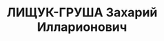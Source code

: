 ---
title: ЛИЩУК-ГРУША Захарий Илларионович
description: '1903 р. н., с. Галіївка Янушпільської вол. Житомирського пов. Волинської
  губ. Українець, чл. КП(б)У, письменний, техсекретар райкому партії. Проживав у с.
  Галіївка Янушпільського р-ну Житомирської обл.

  Заарештований 23 жовтня 1937 р. Обвинувачувався в причетності до к.-р. троцькістської
  організації. ВК ВС СРСР від 25 грудня 1937 р. засуджений до ув''язнення у ВТТ на
  10 років.

  Реабілітований у 1958 р. Вдруге заарештований 15 червня 1950 р. Проживав у с. Галіївка.
  Бригадир колгоспу. Обвинувачувався за ст. 54-7, 54-8, 54-11 КК УРСР. За постановою
  ОН при МДБ СРСР від 4 жовтня 1950 р. висланий до Новосибірської обл. на поселення.
  Реабілітований у 1989 р.'
---